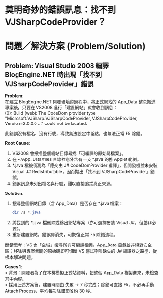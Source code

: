 # 莫明奇妙的錯誤訊息：找不到 VJSharpCodeProvider？

# 問題／解決方案 (Problem/Solution)

## Problem: Visual Studio 2008 編譯 BlogEngine.NET 時出現「找不到 VJSharpCodeProvider」錯誤

**Problem**:  
在建立 BlogEngine.NET 開發環境的過程中，將正式網站的 App_Data 整包搬進專案後，只要在 VS2008 進行「建置網站」就會收到訊息：  
(0): Build (web): The CodeDom provider type "Microsoft.VJSharp.VJSharpCodeProvider, VJSharpCodeProvider, Version=2.0.0.0 …" could not be located.  

此錯誤沒有檔名、沒有行號，導致無法設定中斷點，也無法正常 F5 除錯。

**Root Cause**:  
1. VS2008 會掃描整個網站目錄尋找「可編譯的原始碼檔案」。  
2. 在 ~/App_Data/files 目錄裡意外含有一支 *.java 的舊 Applet 範例。  
3. *.java 檔被偵測為「應交由 J# CodeDomProvider 編譯」，但開發機並未安裝 Visual J# Redistributable，因而拋出「找不到 VJSharpCodeProvider」錯誤。  
4. 錯誤訊息未列出檔名與行號，難以直接追蹤真正來源。

**Solution**:  
1. 搜尋整個網站目錄（含 App_Data）是否存在 *.java 檔案：  
   ```powershell
   dir /s *.java
   ```  
2. 將找到的 *.java 檔刪除或移出網站專案（亦可選擇安裝 Visual J#，但並非必要）。  
3. 重新建置網站，錯誤即消失，可恢復正常 F5 除錯流程。  

關鍵思考：VS 會「全域」搜尋所有可編譯檔案，App_Data 目錄並非絕對安全區；移除與專案無關的原始碼即可切斷 VS 嘗試呼叫缺失的 J# 編譯器之路徑，從根本解決問題。

**Cases 1**:  
• 背景：開發者為了在本機模擬正式站資料，把整個 App_Data 複製進來，未檢查其中內容。  
• 採用上述方案後，建置時間由 失敗 → 7 秒完成；除錯可直接 F5，不必再手動 Attach Process，平均每次除錯節省約 30 秒。  

